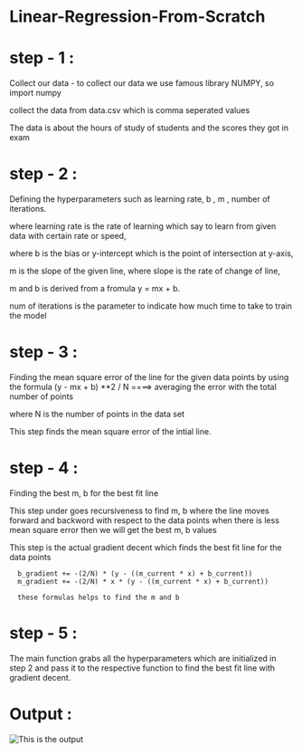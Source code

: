 # Linear-Regression-From-Scratch


# step - 1 :

Collect our data - to collect our data we use famous library NUMPY, so import numpy

collect the data from data.csv which is comma seperated values

The data is about the hours of study of students and the scores they got in exam 

# step - 2 :

Defining the hyperparameters such as learning rate, b , m , number of iterations.

where learning rate is the rate of learning which say to learn from given data with certain rate or speed,

where b is the bias or y-intercept which is the point of intersection at y-axis,

m is the slope of the given line, where slope is the rate of change of line,

m and b is derived from a fromula y = mx + b.

num of iterations is the parameter to indicate how much time to take to train the model

# step - 3 :


Finding the mean square error of the line for the given data points by using the formula (y - mx + b) **2 / N ====> averaging the error with the total number of points 

where N is the number of points in the data set 

This step finds the mean square error of the intial line. 

# step - 4 :

Finding the best m, b for the best fit line

This step under goes recursiveness to find m, b where the line moves forward and backword with respect to the data points when there is less mean square error then we will get the best m, b values

This step is the actual gradient decent which finds the best fit line for the data points

      b_gradient += -(2/N) * (y - ((m_current * x) + b_current))
      m_gradient += -(2/N) * x * (y - ((m_current * x) + b_current))

      these formulas helps to find the m and b

# step - 5 :

The main function grabs all the hyperparameters which are initialized in step 2 and pass it to the respective function to find the best fit line with gradient decent.


# Output :

![This is the output](./img.png)